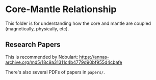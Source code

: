 # Core-Mantle Relationship

This folder is for understanding how the core and mantle are coupled (magnetically, physically, etc).

## Research Papers

This is recommended by Nobulart:
https://annas-archive.org/md5/18c9a31311c4b4779d90bf955d4cbafe

There's also several PDFs of papers in `papers/`.